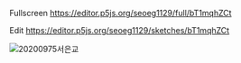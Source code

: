 Fullscreen
https://editor.p5js.org/seoeg1129/full/bT1mqhZCt

Edit
https://editor.p5js.org/seoeg1129/sketches/bT1mqhZCt


![20200975서은교](https://github.com/user-attachments/assets/3eed12d0-15ef-4a74-a65c-99816de4f29c)
